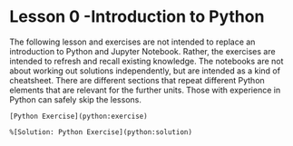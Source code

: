 # Lesson 0 -Introduction to Python

The following lesson and exercises are not intended to replace an introduction
to Python and Jupyter Notebook. Rather, the exercises are intended to refresh
and recall existing knowledge. The notebooks are not about working out
solutions independently, but are intended as a kind of cheatsheet. There are
different sections that repeat different Python elements that are relevant for
the further units. Those with experience in Python can safely skip the lessons. 

```{admonition} Notebooks 
[Python Exercise](python:exercise)

%[Solution: Python Exercise](python:solution)
```


